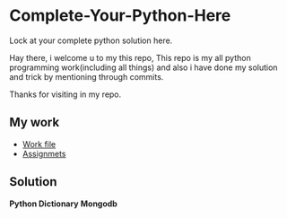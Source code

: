 # Complete-Your-Python-Here
Lock at your complete python solution here.

Hay there, i welcome u to my this repo, 
This repo is my all python programming work(including all things) and also  i have done my solution and trick by mentioning through commits.

Thanks for visiting in my repo.

## My work
- [Work file](https://github.com/Muhammad-Usama-07/Complete-Python-Development/blob/master/Starting%20with%20python%20Programming.ipynb)
- [Assignmets](https://github.com/Muhammad-Usama-07/Complete-Python-Development/tree/master/Assignments)

## Solution
  **Python Dictionary**
  **Mongodb**
